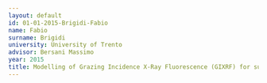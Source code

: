 ```yaml
---
layout: default 
id: 01-01-2015-Brigidi-Fabio
name: Fabio
surname: Brigidi
university: University of Trento
advisor: Bersani Massimo
year: 2015
title: Modelling of Grazing Incidence X-Ray Fluorescence (GIXRF) for surface layer characterisation
---
```

